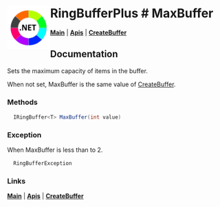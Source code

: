 # <img align="left" width="100" height="100" src="./images/icon.png"> RingBufferPlus # MaxBuffer

[**Main**](index.md#help) | 
[**Apis**](index.md#apis) |
[**CreateBuffer**](createbuffer.md)

## Documentation
Sets the maximum capacity of items in the buffer. 

When not set, MaxBuffer is the same value of [CreateBuffer](createbuffer.md).

### Methods

```csharp
  IRingBuffer<T> MaxBuffer(int value)
``` 

### Exception

When MaxBuffer is less than to 2.

```csharp
  RingBufferException
``` 

### Links
[**Main**](index.md#help) | 
[**Apis**](index.md#apis) |
[**CreateBuffer**](createbuffer.md)
